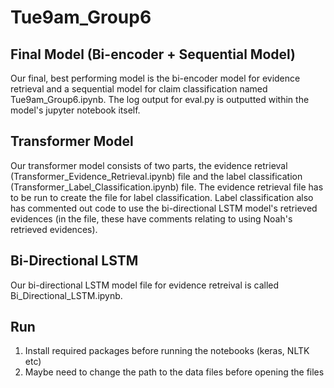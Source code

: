 Tue9am_Group6
===============

Final Model (Bi-encoder + Sequential Model)
----------

Our final, best performing model is the bi-encoder model for evidence retrieval and a sequential model for claim classification named Tue9am_Group6.ipynb. The log output for eval.py is outputted within the model's jupyter notebook itself.

Transformer Model
-----

Our transformer model consists of two parts, the evidence retrieval (Transformer_Evidence_Retrieval.ipynb) file and the label classification (Transformer_Label_Classification.ipynb) file. The evidence retrieval file has to be run to create the file for label classification. Label classification also has commented out code to use the bi-directional LSTM model's retrieved evidences (in the file, these have comments relating to using Noah's retrieved evidences).

Bi-Directional LSTM
-----

Our bi-directional LSTM model file for evidence retreival is called Bi_Directional_LSTM.ipynb.

Run
----
1. Install required packages before running the notebooks (keras, NLTK etc)
2. Maybe need to change the path to the data files before opening the files
